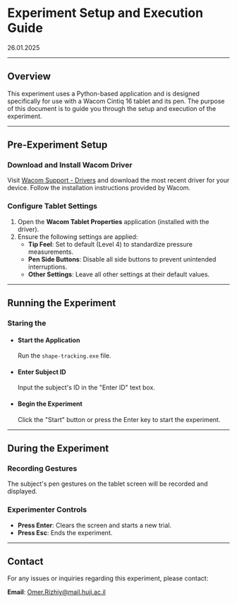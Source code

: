 # Experiment Setup and Execution Guide
26.01.2025

---

## Overview

This experiment uses a Python-based application and is designed specifically for use with a Wacom Cintiq 16 tablet and its pen. The purpose of this document is to guide you through the setup and execution of the experiment.

---

## Pre-Experiment Setup

### Download and Install Wacom Driver
Visit [Wacom Support - Drivers](https://www.wacom.com/en-us/support/product-support/drivers) and download the most recent driver for your device. Follow the installation instructions provided by Wacom.

### Configure Tablet Settings
1. Open the **Wacom Tablet Properties** application (installed with the driver).
2. Ensure the following settings are applied:
   - **Tip Feel**: Set to default (Level 4) to standardize pressure measurements.
   - **Pen Side Buttons**: Disable all side buttons to prevent unintended interruptions.
   - **Other Settings**: Leave all other settings at their default values.

---

## Running the Experiment

### Staring the 

- #### Start the Application
  Run the `shape-tracking.exe` file.

- #### Enter Subject ID
  Input the subject's ID in the "Enter ID" text box.

- #### Begin the Experiment
  Click the "Start" button or press the Enter key to start the experiment.

---

## During the Experiment

### Recording Gestures
The subject's pen gestures on the tablet screen will be recorded and displayed.

### Experimenter Controls
- **Press Enter**: Clears the screen and starts a new trial.
- **Press Esc**: Ends the experiment.

---
## Contact

For any issues or inquiries regarding this experiment, please contact:

**Email**: [Omer.Rizhiy@mail.huji.ac.il](Omer.Rizhiy@mail.huji.ac.il)  
